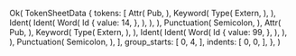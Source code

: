 Ok(
    TokenSheetData {
        tokens: [
            Attr(
                Pub,
            ),
            Keyword(
                Type(
                    Extern,
                ),
            ),
            Ident(
                Ident(
                    Word(
                        Id {
                            value: 14,
                        },
                    ),
                ),
            ),
            Punctuation(
                Semicolon,
            ),
            Attr(
                Pub,
            ),
            Keyword(
                Type(
                    Extern,
                ),
            ),
            Ident(
                Ident(
                    Word(
                        Id {
                            value: 99,
                        },
                    ),
                ),
            ),
            Punctuation(
                Semicolon,
            ),
        ],
        group_starts: [
            0,
            4,
        ],
        indents: [
            0,
            0,
        ],
    },
)